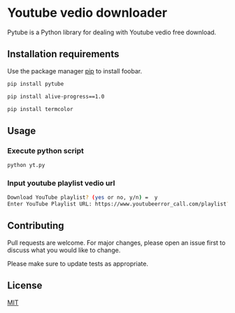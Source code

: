 # Youtube vedio downloader

Pytube is a Python library for dealing with Youtube vedio free download.

## Installation requirements

Use the package manager [pip](https://pip.pypa.io/en/stable/) to install foobar.

```bash
pip install pytube
```
```bash
pip install alive-progress==1.0
```
```bash
pip install termcolor
```


## Usage

### Execute python script
```bash
python yt.py
```
### Input youtube playlist vedio url
```bash
Download YouTube playlist? (yes or no, y/n) =  y
Enter YouTube Playlist URL: https://www.youtubeerror_call.com/playlist?list=PLauivoElc3gimdmLcIIpafEkzGs4tCQmi

```

## Contributing
Pull requests are welcome. For major changes, please open an issue first to discuss what you would like to change.

Please make sure to update tests as appropriate.

## License
[MIT](https://github.com/ebrahimbd/youtube_vedio_downloader/blob/main/LICENSE)
